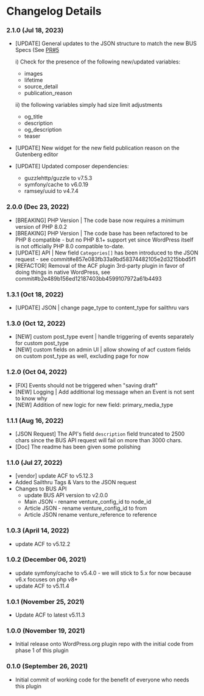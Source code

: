# Changelog Details

### 2.1.0 (Jul 18, 2023) ###

* [UPDATE] General updates to the JSON structure to match the new BUS Specs (See [PR#5](https://github.com/RingierIMU/mkt-plugin-wordpress-bus/pull/5)

  i) Check for the presence of the following new/updated variables:
    - images
    - lifetime
    - source_detail
    - publication_reason

  ii) the following variables simply had size limit adjustments
    - og_title
    - description
    - og_description
    - teaser

* [UPDATE] New widget for the new field publication reason on the Gutenberg editor
* [UPDATE] Updated composer dependencies:
  - guzzlehttp/guzzle to v7.5.3
  - symfony/cache to v6.0.19
  - ramsey/uuid to v4.7.4

### 2.0.0 (Dec 23, 2022) ###

* [BREAKING] PHP Version | The code base now requires a minimum version of PHP 8.0.2
* [BREAKING] PHP Version | The code base has been refactored to be PHP 8 compatible - but no PHP 8.1+ support yet since WordPress itself is not officially PHP 8.0 compatible to-date.
* [UPDATE] API | New field `Categories[]` has been introduced to the JSON request - see commit#e857e083fb33a9bd58374482105e2d3215bbd5f1
* [REFACTOR] Removal of the ACF plugin 3rd-party plugin in favor of doing things in native WordPress, see commit#b2e489b156ed12187403bb4599107972a61b4493

### 1.3.1 (Oct 18, 2022) ###
* [UPDATE] JSON | change page_type to content_type for sailthru vars

### 1.3.0 (Oct 12, 2022) ###
* [NEW] custom post_type event | handle triggering of events separately for custom post_type
* [NEW] custom fields on admin UI | allow showing of acf custom fields on custom post_type as well, excluding page for now

### 1.2.0 (Oct 04, 2022) ###
* [FIX] Events should not be triggered when "saving draft"
* [NEW] Logging | Add additional log message when an Event is not sent to know why
* [NEW] Addition of new logic for new field: primary_media_type

### 1.1.1 (Aug 16, 2022) ###
* [JSON Request] The API's field `description` field truncated to 2500 chars since the BUS API request will fail on more than 3000 chars.
* [Doc] The readme has been given some polishing


### 1.1.0 (Jul 27, 2022) ###
* [vendor] update ACF to v5.12.3
* Added Sailthru Tags & Vars to the JSON request
* Changes to BUS API
  * update BUS API version to v2.0.0
  * Main JSON - rename venture_config_id to node_id
  * Article JSON - rename venture_config_id to from
  * Article JSON rename venture_reference to reference

### 1.0.3 (April 14, 2022) ###
* update ACF to v5.12.2

### 1.0.2 (December 06, 2021) ###
* update symfony/cache to v5.4.0 - we will stick to 5.x for now because v6.x focuses on php v8+
* update ACF to v5.11.4

### 1.0.1 (November 25, 2021) ###
* Update ACF to latest v5.11.3

### 1.0.0 (November 19, 2021) ###
* Initial release onto WordPress.org plugin repo with the initial code from phase 1 of this plugin

### 0.1.0 (September 26, 2021) ###
* Initial commit of working code for the benefit of everyone who needs this plugin
